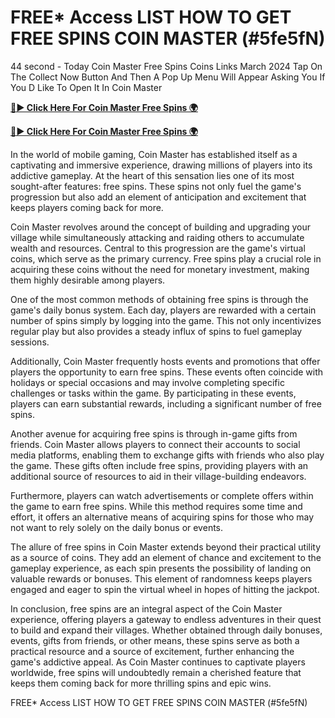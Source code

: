 # FREE* Access LIST HOW TO GET FREE SPINS COIN MASTER (#5fe5fN)

44 second - Today Coin Master Free Spins Coins Links March 2024 Tap On The Collect Now Button And Then A Pop Up Menu Will Appear Asking You If You D Like To Open It In Coin Master

[**🔴► Click Here For Coin Master Free Spins 🌍**](https://sur-prize.online/)

[**🔴► Click Here For Coin Master Free Spins 🌍**](https://sur-prize.online/)
 

In the world of mobile gaming, Coin Master has established itself as a captivating and immersive experience, drawing millions of players into its addictive gameplay. At the heart of this sensation lies one of its most sought-after features: free spins. These spins not only fuel the game's progression but also add an element of anticipation and excitement that keeps players coming back for more.

Coin Master revolves around the concept of building and upgrading your village while simultaneously attacking and raiding others to accumulate wealth and resources. Central to this progression are the game's virtual coins, which serve as the primary currency. Free spins play a crucial role in acquiring these coins without the need for monetary investment, making them highly desirable among players.

One of the most common methods of obtaining free spins is through the game's daily bonus system. Each day, players are rewarded with a certain number of spins simply by logging into the game. This not only incentivizes regular play but also provides a steady influx of spins to fuel gameplay sessions.

Additionally, Coin Master frequently hosts events and promotions that offer players the opportunity to earn free spins. These events often coincide with holidays or special occasions and may involve completing specific challenges or tasks within the game. By participating in these events, players can earn substantial rewards, including a significant number of free spins.

Another avenue for acquiring free spins is through in-game gifts from friends. Coin Master allows players to connect their accounts to social media platforms, enabling them to exchange gifts with friends who also play the game. These gifts often include free spins, providing players with an additional source of resources to aid in their village-building endeavors.

Furthermore, players can watch advertisements or complete offers within the game to earn free spins. While this method requires some time and effort, it offers an alternative means of acquiring spins for those who may not want to rely solely on the daily bonus or events.

The allure of free spins in Coin Master extends beyond their practical utility as a source of coins. They add an element of chance and excitement to the gameplay experience, as each spin presents the possibility of landing on valuable rewards or bonuses. This element of randomness keeps players engaged and eager to spin the virtual wheel in hopes of hitting the jackpot.

In conclusion, free spins are an integral aspect of the Coin Master experience, offering players a gateway to endless adventures in their quest to build and expand their villages. Whether obtained through daily bonuses, events, gifts from friends, or other means, these spins serve as both a practical resource and a source of excitement, further enhancing the game's addictive appeal. As Coin Master continues to captivate players worldwide, free spins will undoubtedly remain a cherished feature that keeps them coming back for more thrilling spins and epic wins.

FREE* Access LIST HOW TO GET FREE SPINS COIN MASTER (#5fe5fN)
